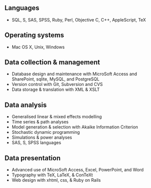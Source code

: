 ## Languages

* SQL, S, SAS, SPSS, Ruby, Perl, Objective C, C++, AppleScript, TeX

## Operating systems

* Mac OS X, Unix, Windows

## Data collection & management

* Database design and maintenance with MicroSoft Access and SharePoint, sqlite, MySQL, and PostgreSQL
* Version control with Git, Subversion and CVS
* Data storage & translation with XML & XSLT

## Data analysis

* Generalised linear & mixed effects modelling
* Time series & path analyses
* Model generation & selection with Akaike Information Criterion
* Stochastic dynamic programming
* Simulations & power analyses
* SAS, S, SPSS languages

## Data presentation

* Advanced use of MicroSoft Access, Excel, PowerPoint, and Word
* Typography with TeX, LaTeX, & ConTeXt
* Web design with xhtml, css, & Ruby on Rails